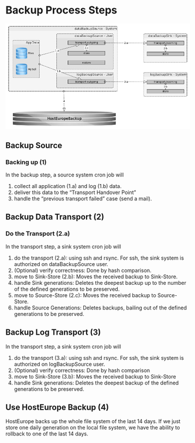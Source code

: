 # Backup Process Steps

![the backup process][backup process]

[backup process]: backup_phases.png "the backup process"

[//]: # (The translation contains 3 parts, however, it has 6 part originally: by @Ali, What should I do?)

## Backup Source
### Backing up (1)
In the backup step, a source system cron job will 
1. collect all application (1.a) and log (1.b) data.
2. deliver this data to the “Transport Handover Point”
3. handle the “previous transport failed” case (send a mail).

## Backup Data Transport (2)
### Do the Transport (2.a)
In the transport step, a sink system cron job will
1. do the transport (2.a): using ssh and rsync. For ssh, the sink system is authorized on dataBackupSource user.
2. (Optional) verify correctness: Done by hash comparison.
3. move to Sink-Store (2.b): Moves the received backup to Sink-Store.
4. handle Sink generations: Deletes the deepest backup up to the number of the defined generations to be preserved.
5. move to Source-Store (2.c): Moves the received backup to Source-Store.
6. handle Source Generations: Deletes backups, bailing out of the defined generations to be preserved.

## Backup Log Transport (3)
In the transport step, a sink system cron job will
1. do the transport (3.a): using ssh and rsync. For ssh, the sink system is authorized on logBackupSource user.
2. (Optional) verify correctness: Done by hash comparison
3. move to Sink-Store (3.b): Moves the received backup to Sink-Store
4. handle Sink generations: Deletes the deepest backup of the defined generations to be preserved.

## Use HostEurope Backup (4)
HostEurope backs up the whole file system of the last 14 days. If we just store one daily generation on the local file system, we have the ability to rollback to one of the last 14 days.
